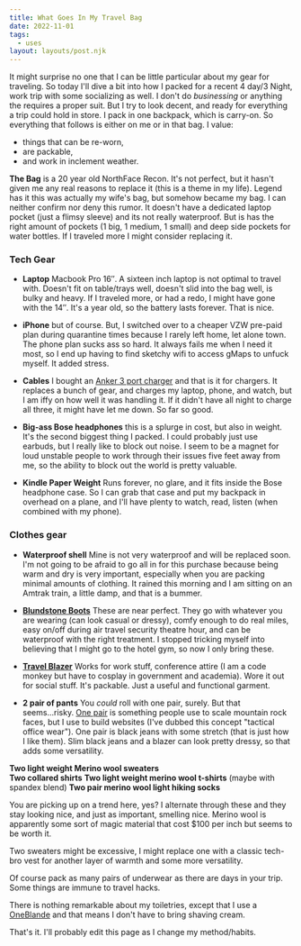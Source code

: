 ```yaml
---
title: What Goes In My Travel Bag
date: 2022-11-01
tags:
  - uses
layout: layouts/post.njk
---
```

It might surprise no one that I can be little particular about my gear for traveling. So today I'll dive a bit into how I packed for a recent 4 day/3 Night, work trip with some socializing as well. I don't do *businessing* or anything the requires a proper suit. But I try to look decent, and ready for everything a trip could hold in store. I pack in one backpack, which is carry-on. So everything that follows is either on me or in that bag. I value:
 - things that can be re-worn, 
 - are packable, 
 - and work in inclement weather.

**The Bag** is a 20 year old NorthFace Recon. It's not perfect, but it hasn't given me any real reasons to replace it (this is a theme in my life). Legend has it this was actually my wife's bag, but somehow became my bag. I can neither confirm nor deny this rumor. It doesn't have a dedicated laptop pocket (just a flimsy sleeve) and its not really waterproof. But is has the right amount of pockets (1 big, 1 medium, 1 small) and deep side pockets for water bottles. If I traveled more I might consider replacing it.

### Tech Gear 

- **Laptop** Macbook Pro 16″. A sixteen inch laptop is not optimal to travel with. Doesn't fit on table/trays well, doesn't slid into the bag well, is bulky and heavy. If I traveled more, or had a redo, I might have gone with the 14″. It's a year old, so the battery lasts forever. That is nice.

- **iPhone** but of course. But, I switched over to a cheaper VZW pre-paid plan during quarantine times because I rarely left home, let alone town. The phone plan sucks ass so hard. It always fails me when I need it most, so I end up having to find sketchy wifi to access gMaps to unfuck myself. It added stress.

- **Cables** I bought an <a href="https://www.amazon.com/dp/B09C5RG6KV/ref=emc_b_5_i">Anker 3 port charger</a> and that is it for chargers. It replaces a bunch of gear, and charges my laptop, phone, and watch, but I am iffy on how well it was handling it. If it didn't have all night to charge all three, it might have let me down. So far so good.

- **Big-ass Bose headphones** this is a splurge in cost, but also in weight. It's the second biggest thing I packed. I could probably just use earbuds, but I really like to block out noise. I seem to be a magnet for loud unstable people to work through their issues five feet away from me, so the ability to block out the world is pretty valuable.

- **Kindle Paper Weight** Runs forever, no glare, and it fits inside the Bose headphone case. So I can grab that case and put my backpack in overhead on a plane, and I'll have plenty to watch, read, listen (when combined with my phone).

### Clothes gear

- **Waterproof shell** Mine is not very waterproof and will be replaced soon. I'm not going to be afraid to go all in for this purchase because being warm and dry is very important, especially when you are packing minimal amounts of clothing. It rained this morning and I am sitting on an Amtrak train, a little damp, and that is a bummer.

- **<a href="https://www.blundstone.com/rustic-black-leather-chelsea-boots-mens-style-587">Blundstone Boots</a>** These are near perfect. They go with whatever you are wearing (can look casual or dressy), comfy enough to do real miles, easy on/off during air travel security theatre hour, and can be waterproof with the right treatment. I stopped tricking myself into believing that I might go to the hotel gym, so now I only bring these.

- **<a href="https://www.eddiebauer.com/p/13407854/mens-voyager-20-travel-blazer">Travel Blazer</a>** Works for work stuff, conference attire (I am a code monkey but have to cosplay in government and academia). Wore it out for social stuff. It's packable. Just a useful and functional garment.

- **2 pair of pants** You *could* roll with one pair, surely. But that seems...risky. <a href="https://www.kuhl.com/kuhl/mens/pants/resistor-jean/">One pair</a> is something people use to scale mountain rock faces, but I use to build websites (I've dubbed this concept "tactical office wear"). One pair is black jeans with some stretch (that is just how I like them). Slim black jeans and a blazer can look pretty dressy, so that adds some versatility. 

**Two light weight Merino wool sweaters**  
**Two collared shirts**
**Two light weight merino wool t-shirts** (maybe with spandex blend)
**Two pair merino wool light hiking socks**

You are picking up on a trend here, yes? I alternate through these and they stay looking nice, and just as important, smelling nice. Merino wool is apparently some sort of magic material that cost $100 per inch but seems to be worth it.

Two sweaters might be excessive, I might replace one with a classic tech-bro vest for another layer of warmth and some more versatility.

Of course pack as many pairs of underwear as there are days in your trip. Some things are immune to travel hacks.

There is nothing remarkable about my toiletries, except that I use a <a href="https://www.usa.philips.com/c-m-pe/oneblade-trim-edge-and-shave#triggername=options_2b6m">OneBlande</a> and that means I don't have to bring shaving cream.

That's it. I'll probably edit this page as I change my method/habits.   








